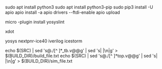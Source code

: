 sudo apt install python3
sudo apt install python3-pip
sudo pip3 install -U apio
apio install -a
apio drivers --ftdi-enable
apio upload


micro -plugin install yosyslint

xdot

yosys
nextpnr-ice40
iverilog
icestorm


echo $(SRC) | sed 's@./[^ ]*_tb.v@@g' | sed 's| |\n|g' > $(BUILD_DIR)/build_file.txt
echo $(SRC) | sed 's@./[^ ]*top.v@@g' | sed 's| |\n|g' > $(BUILD_DIR)/sim_file.txt